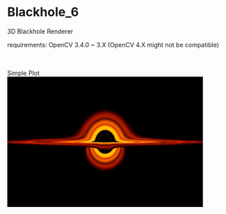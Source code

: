 # Blackhole_6
 3D Blackhole Renderer


requirements: OpenCV 3.4.0 ~ 3.X (OpenCV 4.X might not be compatible)


</br></br>
Simple Plot  
<img src="/t=3.jpg" width="450px" height="300px"></img></br>  
